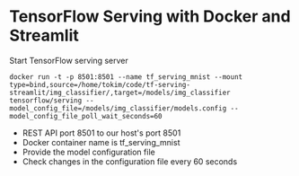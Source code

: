 # TensorFlow Serving with Docker and Streamlit

Start TensorFlow serving server

~~~
docker run -t -p 8501:8501 --name tf_serving_mnist --mount type=bind,source=/home/tokim/code/tf-serving-streamlit/img_classifier/,target=/models/img_classifier tensorflow/serving --model_config_file=/models/img_classifier/models.config --model_config_file_poll_wait_seconds=60
~~~
* REST API port 8501 to our host's port 8501
* Docker container name is tf_serving_mnist
* Provide the model configuration file
* Check changes in the configuration file every 60 seconds
